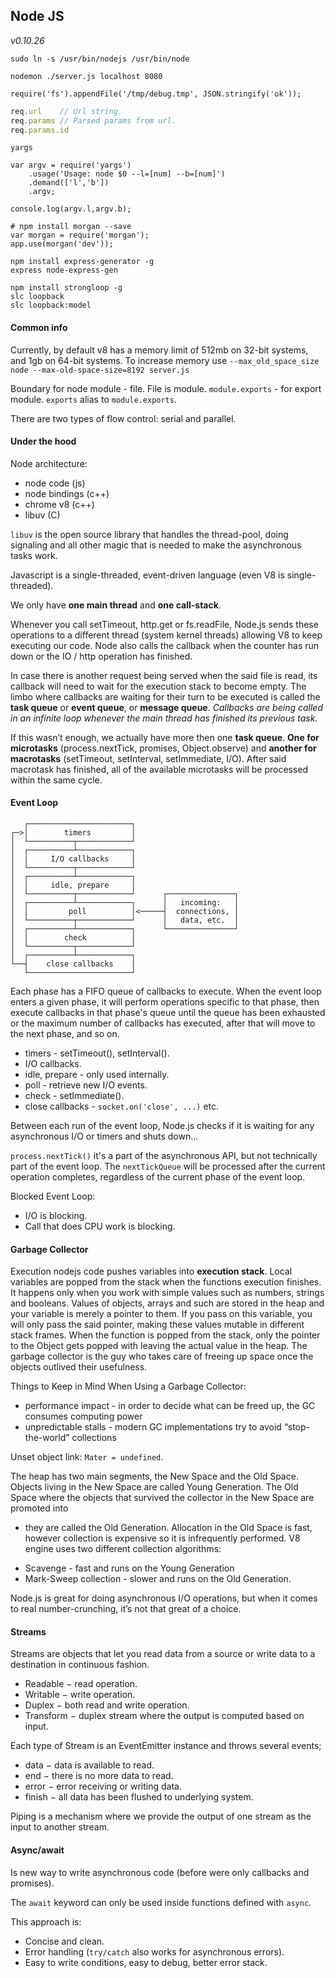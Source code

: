 Node JS
-

*v0.10.26*

````
sudo ln -s /usr/bin/nodejs /usr/bin/node
````
````
nodemon ./server.js localhost 8080
````

````
require('fs').appendFile('/tmp/debug.tmp', JSON.stringify('ok'));
````

````js
req.url    // Url string.
req.params // Parsed params from url.
req.params.id
````

`yargs`
````
var argv = require('yargs')
    .usage('Usage: node $0 --l=[num] --b=[num]')
    .demand(['l','b'])
    .argv;

console.log(argv.l,argv.b);
````

````
# npm install morgan --save
var morgan = require('morgan');
app.use(morgan('dev'));
````

````
npm install express-generator -g
express node-express-gen
````
````
npm install strongloop -g
slc loopback
slc loopback:model
````

#### Common info

Currently, by default v8 has a memory limit of 512mb on 32-bit systems, and 1gb on 64-bit systems.
To increase memory use `--max_old_space_size`
`node --max-old-space-size=8192 server.js`

Boundary for node module - file. File is module.
`module.exports` - for export module.
`exports` alias to `module.exports`.

There are two types of flow control: serial and parallel.

#### Under the hood

Node architecture:

* node code (js)
* node bindings (c++)
* chrome v8 (c++)
* libuv (C)

`libuv` is the open source library that handles the thread-pool,
doing signaling and all other magic that is needed to make the asynchronous tasks work.

Javascript is a single-threaded, event-driven language (even V8 is single-threaded).

We only have **one main thread** and **one call-stack**.

Whenever you call setTimeout, http.get or fs.readFile,
Node.js sends these operations to a different thread (system kernel threads) allowing V8 to keep executing our code.
Node also calls the callback when the counter has run down or the IO / http operation has finished.

In case there is another request being served when the said file is read, its callback will need to wait for the execution stack to become empty.
The limbo where callbacks are waiting for their turn to be executed is called the **task queue** or **event queue**, or **message queue**.
*Callbacks are being called in an infinite loop whenever the main thread has finished its previous task.*

If this wasn’t enough, we actually have more then one **task queue**.
**One for microtasks** (process.nextTick, promises, Object.observe)
and **another for macrotasks** (setTimeout, setInterval, setImmediate, I/O).
After said macrotask has finished, all of the available microtasks will be processed within the same cycle.

#### Event Loop

````
   ┌───────────────────────┐
┌─>│        timers         │
│  └──────────┬────────────┘
│  ┌──────────┴────────────┐
│  │     I/O callbacks     │
│  └──────────┬────────────┘
│  ┌──────────┴────────────┐
│  │     idle, prepare     │
│  └──────────┬────────────┘      ┌───────────────┐
│  ┌──────────┴────────────┐      │   incoming:   │
│  │         poll          │<─────┤  connections, │
│  └──────────┬────────────┘      │   data, etc.  │
│  ┌──────────┴────────────┐      └───────────────┘
│  │        check          │
│  └──────────┬────────────┘
│  ┌──────────┴────────────┐
└──┤    close callbacks    │
   └───────────────────────┘
````

Each phase has a FIFO queue of callbacks to execute.
When the event loop enters a given phase, it will perform operations specific to that phase,
then execute callbacks in that phase's queue
until the queue has been exhausted or the maximum number of callbacks has executed,
after that will move to the next phase, and so on.

* timers - setTimeout(), setInterval().
* I/O callbacks.
* idle, prepare - only used internally.
* poll - retrieve new I/O events.
* check - setImmediate().
* close callbacks - `socket.on('close', ...)` etc.

Between each run of the event loop, Node.js checks if it is waiting for any asynchronous I/O or timers and shuts down...

`process.nextTick()` it's a part of the asynchronous API,
but not technically part of the event loop.
The `nextTickQueue` will be processed after the current operation completes,
regardless of the current phase of the event loop.

Blocked Event Loop:

* I/O is blocking.
* Call that does CPU work is blocking.

#### Garbage Collector

Execution nodejs code pushes variables into **execution stack**.
Local variables are popped from the stack when the functions execution finishes.
It happens only when you work with simple values such as numbers, strings and booleans.
Values of objects, arrays and such are stored in the heap and your variable is merely a pointer to them.
If you pass on this variable, you will only pass the said pointer, making these values mutable in different stack frames.
When the function is popped from the stack, only the pointer to the Object gets popped with leaving the actual value in the heap.
The garbage collector is the guy who takes care of freeing up space once the objects outlived their usefulness.

Things to Keep in Mind When Using a Garbage Collector:

* performance impact - in order to decide what can be freed up, the GC consumes computing power
* unpredictable stalls - modern GC implementations try to avoid “stop-the-world” collections

Unset object link: `Mater = undefined`.

The heap has two main segments, the New Space and the Old Space.
Objects living in the New Space are called Young Generation.
The Old Space where the objects that survived the collector in the New Space are promoted into
- they are called the Old Generation.
Allocation in the Old Space is fast, however collection is expensive so it is infrequently performed.
V8 engine uses two different collection algorithms:

* Scavenge - fast and runs on the Young Generation
* Mark-Sweep collection - slower and runs on the Old Generation.

Node.js is great for doing asynchronous I/O operations,
but when it comes to real number-crunching, it’s not that great of a choice.

#### Streams

Streams are objects that let you read data from a source
or write data to a destination in continuous fashion.

* Readable − read operation.
* Writable − write operation.
* Duplex − both read and write operation.
* Transform − duplex stream where the output is computed based on input.

Each type of Stream is an EventEmitter instance and throws several events;

* data − data is available to read.
* end − there is no more data to read.
* error − error receiving or writing data.
* finish − all data has been flushed to underlying system.

Piping is a mechanism where we provide the output of one stream as the input to another stream.

#### Async/await

Is new way to write asynchronous code (before were only callbacks and promises).

The `await` keyword can only be used inside functions defined with `async`.

This approach is:
* Concise and clean.
* Error handling (`try/catch` also works for asynchronous errors).
* Easy to write conditions, easy to debug, better error stack.
